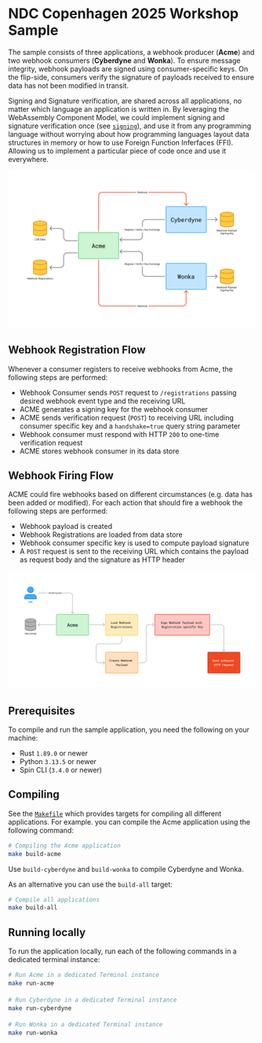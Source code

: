 # NDC Copenhagen 2025 Workshop Sample

The sample consists of three applications, a webhook producer (**Acme**) and two webhook consumers (**Cyberdyne** and **Wonka**). To ensure message integrity, webhook payloads are signed using consumer-specific keys. On the flip-side, consumers verify the signature of payloads received to ensure data has not been modified in transit. 

Signing and Signature verification, are shared across all applications, no matter which language an application is written in. By leveraging the WebAssembly Component Model, we could implement signing and signature verification once (see [`signing`](./signing/)), and use it from any programming language without worrying about how programming languages layout data structures in memory or how to use Foreign Function Inferfaces (FFI). Allowing us to implement a particular piece of code once and use it everywhere.

![High-Level Architecture](./assets/ndc-sample-high-level.png)

## Webhook Registration Flow

Whenever a consumer registers to receive webhooks from Acme, the following steps are performed:

- Webhook Consumer sends `POST` request to `/registrations` passing desired webhook event type and the receiving URL
- ACME generates a signing key for the webhook consumer 
- ACME sends verification request (`POST`) to receiving URL including consumer specific key and a `handshake=true` query string parameter
- Webhook consumer must respond with HTTP `200` to one-time verification request
- ACME stores webhook consumer in its data store


## Webhook Firing Flow

ACME could fire webhooks based on different circumstances (e.g. data has been added or modified). For each action that should fire a webhook the following steps are performed:

- Webhook payload is created
- Webhook Registrations are loaded from data store
- Webhook consumer specific key is used to compute payload signature
- A `POST` request is sent to the receiving URL which contains the payload as request body and the signature as HTTP header

![What happens when a webhook is fired](./assets/ndc-sample-webhook-firing.png)

## Prerequisites

To compile and run the sample application, you need the following on your machine:

- Rust `1.89.0` or newer
- Python `3.13.5` or newer 
- Spin CLI (`3.4.0` or newer)

## Compiling

See the [`Makefile`](./Makefile) which provides targets for compiling all different applications. For example. you can compile the Acme application using the following command:

```bash
# Compiling the Acme application
make build-acme
```


Use `build-cyberdyne` and `build-wonka` to compile Cyberdyne and Wonka. 

As an alternative you can use the `build-all` target:

```bash
# Compile all applications
make build-all
```

## Running locally

To run the application locally, run each of the following commands in a dedicated terminal instance:

```bash
# Run Acme in a dedicated Terminal instance
make run-acme

# Run Cyberdyne in a dedicated Terminal instance
make run-cyberdyne

# Run Wonka in a dedicated Terminal instance
make run-wonka 
```


